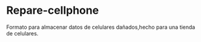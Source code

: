 # Repare-cellphone
Formato para almacenar datos de celulares dañados,hecho para una tienda de celulares.
